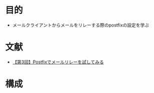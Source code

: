 # 目的
- メールクライアントからメールをリレーする際のpostfixの設定を学ぶ

# 文献
- [【第3回】Postfixでメールリレーを試してみる](https://blog.serverworks.co.jp/mail-relay)


# 構成

